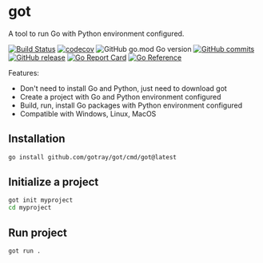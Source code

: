 # got

A tool to run Go with Python environment configured.

[![Build Status](https://github.com/gotray/got/actions/workflows/go.yml/badge.svg)](https://github.com/gotray/got/actions/workflows/go.yml)
[![codecov](https://codecov.io/github/gotray/got/graph/badge.svg?token=V0ns2Rzmop)](https://codecov.io/github/gotray/got)
![GitHub go.mod Go version](https://img.shields.io/github/go-mod/go-version/gotray/got)
[![GitHub commits](https://badgen.net/github/commits/gotray/got)](https://GitHub.com/Naereen/gotray/got/commit/)
[![GitHub release](https://img.shields.io/github/v/tag/gotray/got.svg?label=release)](https://github.com/gotray/got/releases)
[![Go Report Card](https://goreportcard.com/badge/github.com/gotray/got)](https://goreportcard.com/report/github.com/gotray/got)
[![Go Reference](https://pkg.go.dev/badge/github.com/gotray/got.svg)](https://pkg.go.dev/github.com/gotray/got)


Features:
- Don't need to install Go and Python, just need to download got
- Create a project with Go and Python environment configured
- Build, run, install Go packages with Python environment configured
- Compatible with Windows, Linux, MacOS

## Installation

```bash
go install github.com/gotray/got/cmd/got@latest
```

## Initialize a project

```bash
got init myproject
cd myproject
```

## Run project

```bash
got run .
```
